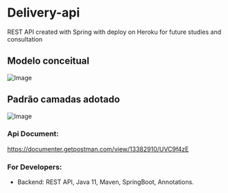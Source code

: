 # Delivery-api
REST API created with Spring with deploy on Heroku for future studies and consultation

## Modelo conceitual
![Image](https://raw.githubusercontent.com/devsuperior/sds2/master/assets/modelo-conceitual.png "Modelo conceitual")

## Padrão camadas adotado

![Image](https://raw.githubusercontent.com/devsuperior/sds2/master/assets/camadas.png "Padrão camadas")


### Api Document:
https://documenter.getpostman.com/view/13382910/UVC9f4zE

### For Developers:

- Backend: REST API, Java 11, Maven, SpringBoot, Annotations. 
